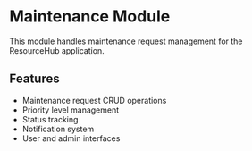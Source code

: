 # Maintenance Module

This module handles maintenance request management for the ResourceHub application.

## Features
- Maintenance request CRUD operations
- Priority level management
- Status tracking
- Notification system
- User and admin interfaces
